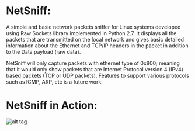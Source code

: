 # NetSniff: 
A simple and  basic network packets sniffer for Linux systems developed using Raw Sockets library implemented in Python 2.7. It displays all the packets that are transmitted on the local network and gives basic detailed information about the Ethernet and TCP/IP headers in the packet in addition to the Data payload (raw data). 

NetSniff will only capture packets with ethernet type of 0x800; meaning that it would only show packets that are Internet Protocol version 4 (IPv4) based packets (TCP or UDP packets). Features to support various protocols such as ICMP, ARP, etc is a future work. 

# NetSniff in Action: 
![alt tag](https://i.imgur.com/lWLu3Qk.jpg?1)

